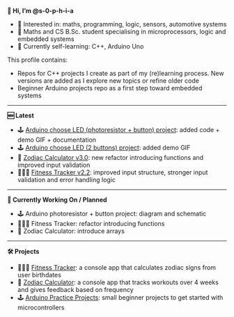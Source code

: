 **👋 Hi, I’m @s-0-p-h-i-a**
- 👀 Interested in: maths, programming, logic, sensors, automotive systems
- 📖 Maths and CS B.Sc. student specialising in microprocessors, logic and embedded systems
- 🌱 Currently self-learning: C++, Arduino Uno

This profile contains:
- Repos for C++ projects I create as part of my (re)learning process. New versions are added as I explore new topics or refine older code
- Beginner Arduino projects repo as a first step toward embedded systems

---

**🆕 Latest**
- 🕹️ [Arduino choose LED (photoresistor + button) project](https://github.com/s-0-p-h-i-a/Arduino_Practice): added code + demo GIF + documentation
- 🕹️ [Arduino choose LED (2 buttons) project](https://github.com/s-0-p-h-i-a/Arduino_Practice): added demo GIF
- 🌙 [Zodiac Calculator v3.0](https://github.com/s-0-p-h-i-a/Zodiac_Calculator): new refactor introducing functions and improved input validation
- 🏋🏻‍♀️ [Fitness Tracker v2.2](https://github.com/s-0-p-h-i-a/Fitness_Tracker): improved input structure, stronger input validation and error handling logic

---

**🚧 Currently Working On / Planned**
- 🕹️ Arduino photoresistor + button project: diagram and schematic
- 🏋🏻‍♀️ Fitness Tracker: refactor introducing functions
- 🌙 Zodiac Calculator: introduce arrays

---

**🛠️ Projects**
- 🏋🏻‍♀️ [Fitness Tracker](https://github.com/s-0-p-h-i-a/Fitness_Tracker): a console app that calculates zodiac signs from user birthdates
- 🌙 [Zodiac Calculator](https://github.com/s-0-p-h-i-a/Zodiac_Calculator): a console app that tracks workouts over 4 weeks and gives feedback based on frequency
- 🕹️ [Arduino Practice Projects](https://github.com/s-0-p-h-i-a/Arduino_Practice): small beginner projects to get started with microcontrollers

<!--- See my pinned repositories for ongoing projects!


💞️ I’m looking to collaborate on
- 📫 How to reach me ...
- 😄 Pronouns: ...
- ⚡ Fun fact: ... ... --->

<!---
s-0-p-h-i-a/s-0-p-h-i-a is a ✨ special ✨ repository because its `README.md` (this file) appears on your GitHub profile.
You can click the Preview link to take a look at your changes.
--->
